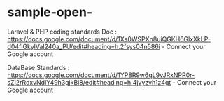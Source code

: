 # sample-open-


Laravel & PHP coding standards Doc : https://docs.google.com/document/d/1Xs0WSPXn8uiQGKH6GlxXkLP-d04fiGkylVaI240a_PU/edit#heading=h.2fsys04n586i - Connect your Google account




DataBase Standards : https://docs.google.com/document/d/1YP8R9w6qL9vJRxNPR0r-sZl2rRdxvNdlY49h3gjkBi8/edit#heading=h.4jvyzvh1z4gt - Connect your Google account
